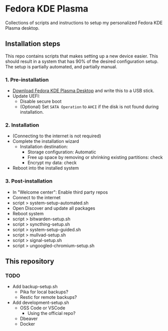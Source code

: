 # Fedora KDE Plasma
Collections of scripts and instructions to setup my personalized Fedora KDE Plasma desktop.

## Installation steps
This repo contains scripts that makes setting up a new device easier.
This should result in a system that has 90% of the desired configuration setup.
The setup is partially automated, and partially manual.

### 1. Pre-installation
- [Download Fedora KDE Plasma Desktop](https://fedoraproject.org/spins/kde/download) and write this to a USB stick.
- Update UEFI:
	+ Disable secure boot
	+ (Optional) Set `SATA Operation` to `AHCI` if the disk is not found during installation.

### 2. Installation
- (Connecting to the internet is not required)
- Complete the installation wizard
	+ Installation destination:
		* Storage configuration: Automatic
		* Free up space by removing or shrinking existing partitions: check
		* Encrypt my data: check
- Reboot into the installed system

### 3. Post-installation
- In "Welcome center": Enable third party repos
- Connect to the internet
- script > system-setup-automated.sh
- Open Discover and update all packages
- Reboot system
- script > bitwarden-setup.sh
- script > syncthing-setup.sh
- script > system-setup-guided.sh
- script > mullvad-setup.sh
- script > signal-setup.sh
- script > ungoogled-chromium-setup.sh

## This repository
### TODO
- Add backup-setup.sh
	- Pika for local backups?
	- Restic for remote backups?
- Add development-setup.sh
	- OSS Code or VSCode
		- Using the official repo?
	- Dbeaver
	- Docker
